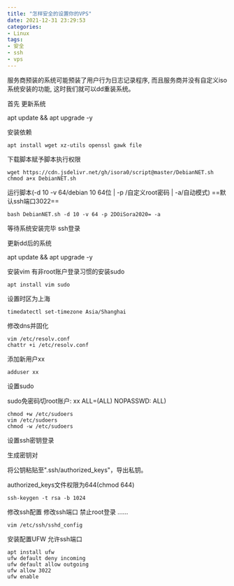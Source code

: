 ```yaml
---
title: "怎样安全的设置你的VPS"
date: 2021-12-31 23:29:53
categories:
- Linux
tags:
- 安全
- ssh 
- vps
---
```

服务商预装的系统可能预装了用户行为日志记录程序,
而且服务商并没有自定义iso系统安装的功能, 
这时我们就可以dd重装系统。

首先 更新系统

apt update && apt upgrade -y

安装依赖

```
apt install wget xz-utils openssl gawk file
```

下载脚本赋予脚本执行权限

```
wget https://cdn.jsdelivr.net/gh/isora0/script@master/DebianNET.sh
chmod a+x DebianNET.sh
```

运行脚本(-d 10 -v 64/debian 10 64位 | -p /自定义root密码 | -a/自动模式) 
==默认ssh端口3022==

```
bash DebianNET.sh -d 10 -v 64 -p 2DOiSora2020= -a
```

等待系统安装完毕 ssh登录

更新dd后的系统

apt update && apt upgrade -y

安装vim 有非root账户登录习惯的安装sudo
 
```
apt install vim sudo
```

设置时区为上海

```
timedatectl set-timezone Asia/Shanghai
```

修改dns并固化

```
vim /etc/resolv.conf
chattr +i /etc/resolv.conf
```

添加新用户xx 

```
adduser xx
```

设置sudo 

sudo免密码切root账户: xx ALL=(ALL) NOPASSWD: ALL)

```
chmod +w /etc/sudoers
vim /etc/sudoers
chmod -w /etc/sudoers
```

设置ssh密钥登录

生成密钥对

将公钥粘贴至".ssh/authorized_keys"，导出私钥。

authorized_keys文件权限为644(chmod 644)

```
ssh-keygen -t rsa -b 1024
```

修改ssh配置 修改ssh端口 禁止root登录 ......

```
vim /etc/ssh/sshd_config
```

安装配置UFW 允许ssh端口

```
apt install ufw
ufw default deny incoming
ufw default allow outgoing
ufw allow 3022
ufw enable
```

